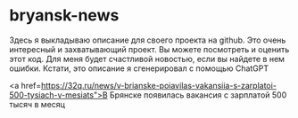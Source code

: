 # bryansk-news
Здесь я выкладываю описание для своего проекта на github. Это очень интересный и захватывающий проект. Вы можете посмотреть и оценить этот код. Для меня будет счастливой новостью, если вы найдете в нем ошибки. Кстати, это описание я сгенерировал с помощью ChatGPT

<a href=https://32q.ru/news/v-brianske-poiavilas-vakansiia-s-zarplatoi-500-tysiach-v-mesiats">В Брянске</a> появилась вакансия с зарплатой 500 тысяч в месяц
